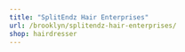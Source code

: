 ```yaml
---
title: "SplitEndz Hair Enterprises"
url: /brooklyn/splitendz-hair-enterprises/
shop: hairdresser
---
```

